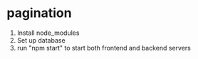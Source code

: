 # pagination
1. Install node_modules
2. Set up database
3. run "npm start" to start both frontend and backend servers
